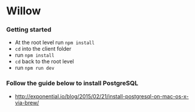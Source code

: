 # Willow

### Getting started
- At the root level run `npm install`
- `cd` into the client folder
- run `npm install`
- `cd` back to the root level
- run `npm run dev`

### Follow the guide below to install PostgreSQL
- http://exponential.io/blog/2015/02/21/install-postgresql-on-mac-os-x-via-brew/
